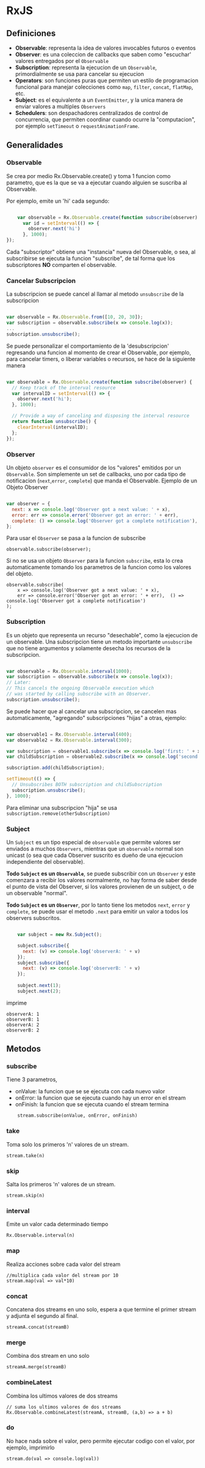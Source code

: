# RxJS

## Definiciones

- **Observable**: representa la idea de valores invocables futuros o eventos
- **Observer**: es una coleccion de callbacks que saben como "escuchar' valores entregados por el `Observable`
- **Subscription**: representa la ejecucion de un `Observable`, primordialmente se usa para cancelar su ejecucion
- **Operators**: son funciones puras que permiten un estilo de programacion funcional para manejar colecciones como `map`, `filter`, `concat`, `flatMap`, etc.
- **Subject**: es el equivalente a un `EventEmitter`, y la unica manera de enviar valores a multiples `Observers`
- **Schedulers**: son despachadores centralizados de control de concurrencia, que permiten coordinar cuando ocurre la "computacion", por ejemplo `setTimeout` o `requestAnimationFrame`.


## Generalidades

### Observable

Se crea por medio Rx.Observable.create() y toma 1 funcion como parametro, que es la que se va a ejecutar cuando alguien se suscriba al Observable.

Por ejemplo, emite un 'hi' cada segundo: 

```javascript

	var observable = Rx.Observable.create(function subscribe(observer) {
	  var id = setInterval(() => {
	    observer.next('hi')
	  }, 1000);
});

```

Cada "subscriptor" obtiene una "instancia" nueva del Observable, o sea, al subscribirse se ejecuta la funcion "subscribe", de tal forma que los subscriptores **NO** comparten el observable.

### Cancelar Subscripcion

La subscripcion se puede cancel al llamar al metodo `unsubscribe` de la subscripcion

```javascript

var observable = Rx.Observable.from([10, 20, 30]);
var subscription = observable.subscribe(x => console.log(x));
...
subscription.unsubscribe();

```

Se puede personalizar el comportamiento de la 'desubscripcion' regresando una funcion al momento de crear el Observable, por ejemplo, para cancelar timers, o liberar variables o recursos, se hace de la siguiente manera

```javascript

var observable = Rx.Observable.create(function subscribe(observer) {
  // Keep track of the interval resource
  var intervalID = setInterval(() => {
    observer.next('hi');
  }, 1000);

  // Provide a way of canceling and disposing the interval resource
  return function unsubscribe() {
    clearInterval(intervalID);
  };
});


```

### Observer
Un objeto `observer` es el consumidor de los "valores" emitidos por un `Observable`. Son simplemente un set de callbacks, uno por cada tipo de notificacion (`next`,`error`, `complete`) que manda el Observable. Ejemplo de un Objeto Observer

```javascript

var observer = {
  next: x => console.log('Observer got a next value: ' + x),
  error: err => console.error('Observer got an error: ' + err),
  complete: () => console.log('Observer got a complete notification'),
};

```

Para usar el `Observer` se pasa a la funcion de subscribe

```
observable.subscribe(observer);
```

Si no se usa un objeto `Observer` para la funcion `subscribe`, esta lo crea automaticamente tomando los parametros de la funcion como los valores del objeto.

```
observable.subscribe(
	x => console.log('Observer got a next value: ' + x),
	err => console.error('Observer got an error: ' + err),	() => console.log('Observer got a complete notification')
);
```

### Subscription

Es un objeto que representa un recurso "desechable", como la ejecucion de un observable. Una subscripcion tiene un metodo importante `unsubscribe` que no tiene argumentos y solamente desecha los recursos de la subscripcion. 

```javascript

var observable = Rx.Observable.interval(1000);
var subscription = observable.subscribe(x => console.log(x));
// Later:
// This cancels the ongoing Observable execution which
// was started by calling subscribe with an Observer.
subscription.unsubscribe();

```
Se puede hacer que al cancelar una subscripcion, se cancelen mas automaticamente, "agregando" subscripciones "hijas" a otras, ejemplo:

```javascript

var observable1 = Rx.Observable.interval(400);
var observable2 = Rx.Observable.interval(300);

var subscription = observable1.subscribe(x => console.log('first: ' + x));
var childSubscription = observable2.subscribe(x => console.log('second: ' + x));

subscription.add(childSubscription);

setTimeout(() => {
  // Unsubscribes BOTH subscription and childSubscription
  subscription.unsubscribe();
}, 1000);

```

Para eliminar una subscripcion "hija" se usa `subscription.remove(otherSubscription)`

### Subject

Un `Subject` es un tipo especial de `observable` que permite valores ser enviados a muchos `Observers`, mientras que un `observable` normal son unicast (o sea que cada Observer suscrito es dueño de una ejecucion independiente del observable).

__Todo `Subject` es un `Observable`__, se puede subscribir con un `Observer` y este comenzara a recibir los valores normalmente, no hay forma de saber desde el punto de vista del Observer, si los valores provienen de un subject, o de un observable "normal".

__Todo `Subject` es un `Observer`__, por lo tanto tiene los metodos `next`, `error` y `complete`, se puede usar el metodo `.next` para emitir un valor a todos los observers subscritos.

```javascript

	var subject = new Rx.Subject();

	subject.subscribe({
	  next: (v) => console.log('observerA: ' + v)
	});
	subject.subscribe({
	  next: (v) => console.log('observerB: ' + v)
	});
	
	subject.next(1);
	subject.next(2);

```

imprime

```
observerA: 1
observerB: 1
observerA: 2
observerB: 2

```


## Metodos

### subscribe 

Tiene 3 parametros, 
- onValue: la funcion que se se ejecuta con cada nuevo valor
- onError: la funcion que se ejecuta cuando hay un error en el stream
- onFinish: la funcion que se ejecuta cuando el stream termina

```
	stream.subscribe(onValue, onError, onFinish)
```

### take
Toma solo los primeros 'n' valores de un stream.

```
stream.take(n)
```

### skip
Salta los primeros 'n' valores de un stream.

```
stream.skip(n)
```

### interval

Emite un valor cada determinado tiempo

```
Rx.Observable.interval(n)
``` 

### map
Realiza acciones sobre cada valor del stream

```
//multiplica cada valor del stream por 10
stream.map(val => val*10)
```

### concat
Concatena dos streams en uno solo, espera a que termine el primer stream y adjunta el segundo al final.

```
streamA.concat(streamB)
```

### merge
Combina dos stream en uno solo

```
streamA.merge(streamB)
```

### combineLatest
Combina los ultimos valores de dos streams

```
// suma los ultimos valores de dos streams
Rx.Observable.combineLatest(streamA, streamB, (a,b) => a + b)
```

### do
No hace nada sobre el valor, pero permite ejecutar codigo con el valor, por ejemplo, imprimirlo

```
stream.do(val => console.log(val))
```